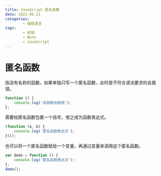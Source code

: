 ```yaml
---
title: JavaScript 匿名函数
date: 2022-05-21
categories:
        - 编程语言
tags:
        - 前端
        - Note
        - JavaScript
---
```


# 匿名函数

指没有名称的函数。如果单独只写一个匿名函数，此时是不符合语法要求的会报错。

```js
function () {
	console.log('该函数会报错');
};
```

需要给匿名函数包裹一个括号，使之成为函数表达式。

```js
(function (a, b) {
	console.log('匿名函数表达式');
})();
```

也可以将一个匿名函数赋给一个变量，再通过变量来调用这个匿名函数。

```js
var demo = function () {
	console.log('匿名函数表达式');
};
demo();
```
